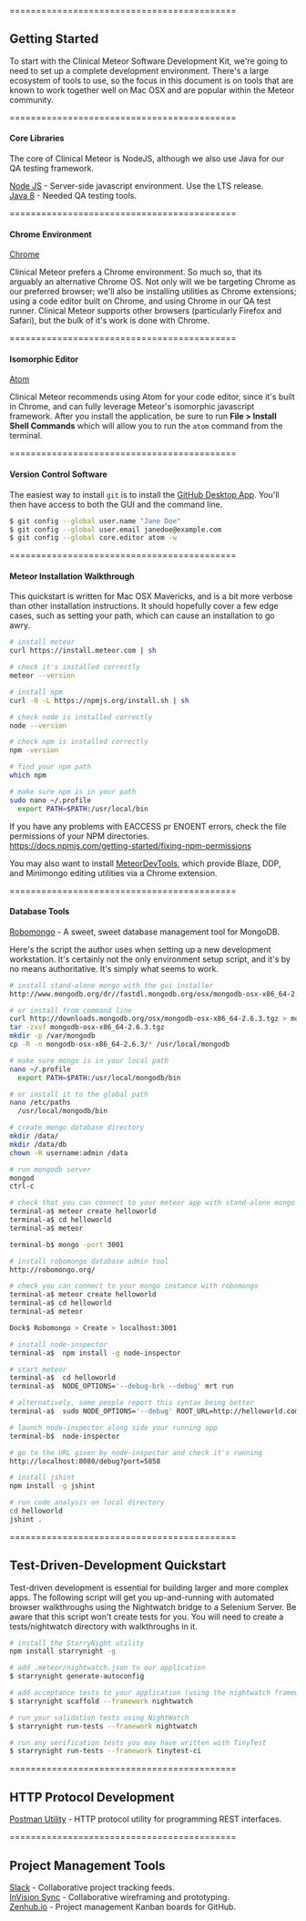 ===========================================
## Getting Started  

To start with the Clinical Meteor Software Development Kit, we're going to need to set up a complete development environment.  There's a large ecosystem of tools to use, so the focus in this document is on tools that are known to work together well on Mac OSX and are popular within the Meteor community.   


===========================================
#### Core Libraries   

The core of Clinical Meteor is NodeJS, although we also use Java for our QA testing framework.  

[Node JS](http://nodejs.org/en/) - Server-side javascript environment. Use the LTS release.  
[Java 8](http://www.oracle.com/technetwork/java/javase/downloads/jdk8-downloads-2133151.html) - Needed QA testing tools.

===========================================
#### Chrome Environment  

[Chrome](https://www.google.com/chrome/browser/desktop/)

Clinical Meteor prefers a Chrome environment.  So much so, that its arguably an alternative Chrome OS.  Not only will we be targeting Chrome as our preferred browser; we'll also be installing utilities as Chrome extensions; using a code editor built on Chrome, and using Chrome in our QA test runner.  Clinical Meteor supports other browsers (particularly Firefox and Safari), but the bulk of it's work is done with Chrome.  

===========================================
#### Isomorphic Editor  

[Atom](http://www.atom.io)

Clinical Meteor recommends using Atom for your code editor, since it's built in Chrome, and can fully leverage Meteor's isomorphic javascript framework.  After you install the application, be sure to run **File > Install Shell Commands** which will allow you to run the `atom` command from the terminal.  

===========================================
#### Version Control Software     

The easiest way to install `git` is to install the [GitHub Desktop App](https://desktop.github.com/).  You'll then have access to both the GUI and the command line.   

```sh
$ git config --global user.name "Jane Doe"
$ git config --global user.email janedoe@example.com
$ git config --global core.editor atom -w
```

===========================================
#### Meteor Installation Walkthrough  

This quickstart is written for Mac OSX Mavericks, and is a bit more verbose than other installation instructions.  It should hopefully cover a few edge cases, such as setting your path, which can cause an installation to go awry.  

````sh
# install meteor
curl https://install.meteor.com | sh

# check it's installed correctly
meteor --version

# install npm
curl -0 -L https://npmjs.org/install.sh | sh

# check node is installed correctly
node --version

# check npm is installed correctly
npm -version

# find your npm path
which npm

# make sure npm is in your path
sudo nano ~/.profile
  export PATH=$PATH:/usr/local/bin
 ````


If you have any problems with EACCESS pr ENOENT errors, check the file permissions of your NPM directories.  
https://docs.npmjs.com/getting-started/fixing-npm-permissions

You may also want to install [MeteorDevTools](https://chrome.google.com/webstore/detail/meteor-devtools/ippapidnnboiophakmmhkdlchoccbgje), which provide Blaze, DDP, and Minimongo editing utilities via a Chrome extension.  


===========================================
#### Database Tools  

[Robomongo](http://robomongo.org/) - A sweet, sweet database management tool for MongoDB.

Here's the script the author uses when setting up a new development workstation.  It's certainly not the only environment setup script, and it's by no means authoritative.  It's simply what seems to work.


````sh
# install stand-alone mongo with the gui installer
http://www.mongodb.org/dr//fastdl.mongodb.org/osx/mongodb-osx-x86_64-2.6.3.tgz/download

# or install from command line
curl http://downloads.mongodb.org/osx/mongodb-osx-x86_64-2.6.3.tgz > mongodb-osx-x86_64-2.6.3.tgz
tar -zxvf mongodb-osx-x86_64-2.6.3.tgz
mkdir -p /var/mongodb
cp -R -n mongodb-osx-x86_64-2.6.3/* /usr/local/mongodb

# make sure mongo is in your local path
nano ~/.profile
  export PATH=$PATH:/usr/local/mongodb/bin

# or install it to the global path
nano /etc/paths
  /usr/local/mongodb/bin

# create mongo database directory
mkdir /data/
mkdir /data/db
chown -R username:admin /data

# run mongodb server
mongod
ctrl-c

# check that you can connect to your meteor app with stand-alone mongo
terminal-a$ meteor create helloworld
terminal-a$ cd helloworld
terminal-a$ meteor

terminal-b$ mongo -port 3001

# install robomongo database admin tool
http://robomongo.org/

# check you can connect to your mongo instance with robomongo
terminal-a$ meteor create helloworld
terminal-a$ cd helloworld
terminal-a$ meteor

Dock$ Robomongo > Create > localhost:3001

# install node-inspector
terminal-a$  npm install -g node-inspector

# start meteor
terminal-a$  cd helloworld
terminal-a$  NODE_OPTIONS='--debug-brk --debug' mrt run

# alternatively, some people report this syntax being better
terminal-a$  sudo NODE_OPTIONS='--debug' ROOT_URL=http://helloworld.com meteor --port 80

# launch node-inspector along side your running app
terminal-b$  node-inspector

# go to the URL given by node-inspector and check it's running
http://localhost:8080/debug?port=5858

# install jshint
npm install -g jshint

# run code analysis on local directory
cd helloworld
jshint .

````


===========================================
## Test-Driven-Development Quickstart  

Test-driven development is essential for building larger and more complex apps.  The following script will get you up-and-running with automated browser walkthroughs using the Nightwatch bridge to a Selenium Server.  Be aware that this script won't create tests for you.  You will need to create a tests/nightwatch directory with walkthroughs in it.

````sh
# install the StarryNight utility
npm install starrynight -g

# add .meteor/nightwatch.json to our application
$ starrynight generate-autoconfig

# add acceptance tests to your application (using the nightwatch framework)
$ starrynight scaffold --framework nightwatch

# run your validation tests using NightWatch
$ starrynight run-tests --framework nightwatch

# run any verification tests you may have written with TinyTest
$ starrynight run-tests --framework tinytest-ci

````  

===========================================
## HTTP Protocol Development  

[Postman Utility](https://www.getpostman.com/) - HTTP protocol utility for programming REST interfaces.  


===========================================
## Project Management Tools  

[Slack](https://slack.com/) - Collaborative project tracking feeds.    
[InVision Sync](http://blog.invisionapp.com/an-all-new-invision-sync/) - Collaborative wireframing and prototyping.  
[Zenhub.io](zenhub.io) - Project management Kanban boards for GitHub.  
